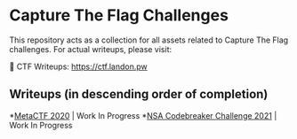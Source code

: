 # Capture The Flag Challenges
This repository acts as a collection for all assets related to Capture The Flag challenges. For actual writeups, please visit:

📎 CTF Writeups: <https://ctf.landon.pw>

## Writeups (in descending order of completion)
*[MetaCTF 2020](https://ctf.landon.pw/posts/metactf-2020/) | Work In Progress
*[NSA Codebreaker Challenge 2021](https://ctf.landon.pw/posts/nsa-codebreaker-2021/) | Work In Progress
